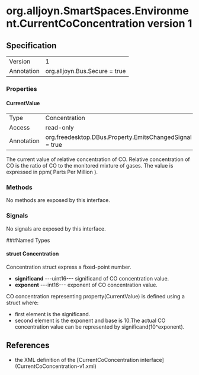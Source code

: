 # org.alljoyn.SmartSpaces.Environment.CurrentCoConcentration version 1

## Specification

|              |                                      |
|--------------|--------------------------------------|
| Version      | 1                                    |
| Annotation   | org.alljoyn.Bus.Secure = true        |

### Properties

#### CurrentValue

|               |                                                         |
|---------------|---------------------------------------------------------|
| Type          | Concentration                                           |
| Access        | read-only                                               |
| Annotation    | org.freedesktop.DBus.Property.EmitsChangedSignal = true |

The current value of relative concentration of CO.
Relative concentration of CO is the ratio of CO to the monitored mixture of gases.
The value is expressed in ppm( Parts Per Million ).

### Methods

No methods are exposed by this interface.

### Signals

No signals are exposed by this interface.

###Named Types

#### struct Concentration

Concentration struct express a fixed-point number.
  * **significand**  ---uint16--- significand of CO concentration value.
  * **exponent**  ---int16--- exponent of CO concentration value.

CO concentration representing property(CurrentValue)
is defined using a struct where:
  * first element is the significand.
  * second element is the exponent and base is 10.The actual CO concentration
    value can be represented by significand(10^exponent).

## References

  * the XML definition of the [CurrentCoConcentration interface]
    (CurrentCoConcentration-v1.xml)

